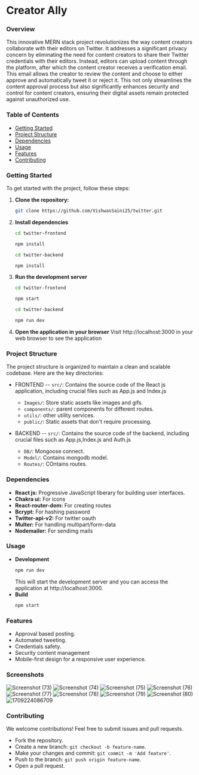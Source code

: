 # Creator Ally 

### Overview

This innovative MERN stack project revolutionizes the way content creators collaborate with their editors on Twitter. It addresses a significant privacy concern by eliminating the need for content creators to share their Twitter credentials with their editors. Instead, editors can upload content through the platform, after which the content creator receives a verification email. This email allows the creator to review the content and choose to either approve and automatically tweet it or reject it. This not only streamlines the content approval process but also significantly enhances security and control for content creators, ensuring their digital assets remain protected against unauthorized use.

### Table of Contents

- [Getting Started](#getting-started)
- [Project Structure](#project-structure)
- [Dependencies](#dependencies)
- [Usage](#usage)
- [Features](#features)
- [Contributing](#contributing)

### Getting Started

To get started with the project, follow these steps:

1. **Clone the repository:**
   ```bash
   git clone https://github.com/VishwasSaini25/twitter.git
   ```
2. **Install dependencies**

   ```bash
   cd twitter-frontend

   npm install

   cd twitter-backend

   npm install
   ```

3. **Run the development server**
   ```bash
   cd twitter-frontend

   npm start
   
   cd twitter-backend

   npm run dev
   ```
4. **Open the application in your browser**
   Visit http://localhost:3000 in your web browser to see the application

### Project Structure

The project structure is organized to maintain a clean and scalable codebase. Here are the key directories:
- FRONTEND
-- `src/`: Contains the source code of the React js application, including crucial files such as App.js and Index.js
  - `Images/`: Store static assets like images and gifs.
  - `components/`:  parent components for different routes.
  - `utils/`: other utility services.
  - `public/`: Static assets that don't require processing.
    
- BACKEND
-- `src/`: Contains the source code of the backend, including crucial files such as App.js,Index.js and Auth.js
  - `DB/`: Mongoose connect.
  - `Model/`:  Contains mongodb model.
  - `Routes/`: COntains routes.

### Dependencies

- **React js:** Progressive JavaScript liberary for building user interfaces.
- **Chakra ui:** For icons
- **React-router-dom:** For creating routes
- **Bcrypt:** For hashing password
- **Twitter-api-v2:** For twitter oauth
- **Multer:** For handling multipart/form-data
- **Nodemailer:** For sendimg mails

### Usage

- **Development**
  ```bash
  npm run dev
  ```
  This will start the development server and you can access the application at http://localhost:3000.
- **Build**
  ```bash
  npm start
  ```

### Features

- Approval based posting.
- Automated tweeting.
- Credentials safety.
- Security content management
- Mobile-first design for a responsive user experience.


  
### Screenshots

![Screenshot (73)](https://github.com/VishwasSaini25/twitter/assets/85990875/99c6dbb4-3ecc-44ff-85c2-924b369f3cc7)
![Screenshot (74)](https://github.com/VishwasSaini25/twitter/assets/85990875/6c40f5e9-0dca-45b7-875a-14909ae0bad1)
![Screenshot (75)](https://github.com/VishwasSaini25/twitter/assets/85990875/aff4ec61-f58a-49ab-af1a-f78d7549862e)
![Screenshot (76)](https://github.com/VishwasSaini25/twitter/assets/85990875/ecf1f941-7c90-4516-94bd-e8ad7dfb634e)
![Screenshot (77)](https://github.com/VishwasSaini25/twitter/assets/85990875/9aa3524e-0282-46a6-8335-52093d61e307)
![Screenshot (78)](https://github.com/VishwasSaini25/twitter/assets/85990875/3638d8aa-0d76-49dd-a813-42e316aa8b6a)
![Screenshot (79)](https://github.com/VishwasSaini25/twitter/assets/85990875/910a254c-3d7b-4915-ac11-23af4241f186)
![Screenshot (80)](https://github.com/VishwasSaini25/twitter/assets/85990875/7541311d-0a4d-433d-96dd-8032bc8dd58a)
![1709224086709](https://github.com/VishwasSaini25/twitter/assets/85990875/d0bb684f-c4bf-4115-9d62-d4a86a7e29a2)



### Contributing

We welcome contributions! Feel free to submit issues and pull requests.

- Fork the repository.
- Create a new branch: `git checkout -b feature-name`.
- Make your changes and commit: `git commit -m 'Add feature'`.
- Push to the branch: `git push origin feature-name`.
- Open a pull request.
